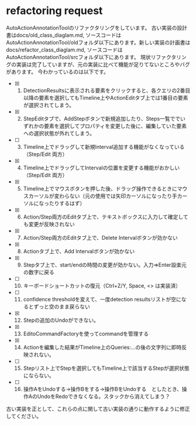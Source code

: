 # refactoring request

AutoActionAnnotationToolのリファクタリングをしています。 古い実装の設計書はdocs/old_class_diaglam.md, ソースコードはAutoActionAnnotationTool/oldフォルダ以下にあります。新しい実装の計画書はdocs/refactor_class_diaglam.md, ソースコードはAutoActionAnnotationTool/srcフォルダ以下にあります。 現状リファクタリングの実装は完了していますが、元の実装に比べて機能が足りてないところやバグがあります。
今わかっているのは以下です。
- [x] 1. DetectionResultsに表示される要素をクリックすると、各クエリの2番目以降の要素を選択してもTimeline上やActionEditタブ上では1番目の要素が選択されてしまう。
- [x] 2. StepEditタブで、AddStepボタンで新規追加したり、Steps一覧ででいずれかの要素を選択してプロパティを変更した後に、編集していた要素への選択状態が外れてしまう。
- [ ] 3. Timeline上でドラッグして新規Interval追加する機能がなくなっている（Step/Edit 両方）
- [x] 4. Timeline上でドラッグしてIntervalの位置を変更する機能がおかしい（Step/Edit 両方）
- [x] 5. Timeline上でマウスボタンを押した後、ドラッグ操作できるときにマウスカーソルが変わらない（元の使用では矢印カーソルになったり手カーソルになったりするはず）
- [x] 6. Action/Step両方のEditタブ上で、テキストボックスに入力して確定しても変更が反映されない
- [x] 7. Action/Step両方のEditタブ上で、Delete Intervalボタンが効かない
- [x] 8. Actionタブ上で、Add Intervalボタンが効かない
- [x] 9. Stepタブ上で、start/endの時間の変更が効かない。入力⇒Enter設楽元の数字に戻る
- [ ] 10. キーボードショートカットの復元（Ctrl+Z/Y, Space, <> は実装済）
- [ ] 11. confidence thresholdを変えて、一度detection resultsリストが空になるとずっと空のまま戻らない
- [x] 12. Stepの追加のUndoができない。
- [x] 13. EditoCommandFactoryを使ってcommandを管理する
- [x] 14. Actionを編集した結果がTimeline上のQueries:...の後の文字列に即時反映されない。
- [ ] 15. Stepリスト上でStepを選択してもTimeline上で該当するStepが選択状態にならない。
- [ ] 16. 操作AをUndoする->操作Bをする->操作BをUndoする　としたとき、操作AのUndoをRedoできなくなる。スタックから消えてしまう？

古い実装を正として、これらの点に関して古い実装の通りに動作するように修正してください。